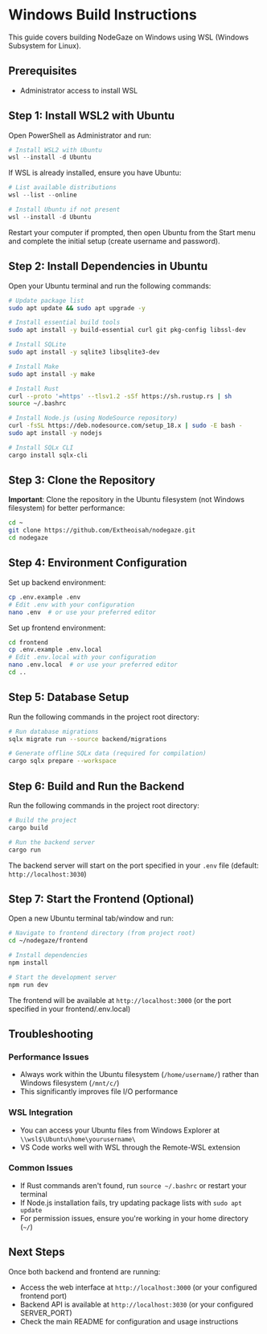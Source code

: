 # Windows Build Instructions

This guide covers building NodeGaze on Windows using WSL (Windows Subsystem for Linux).

## Prerequisites

- Administrator access to install WSL

## Step 1: Install WSL2 with Ubuntu

Open PowerShell as Administrator and run:

```powershell
# Install WSL2 with Ubuntu
wsl --install -d Ubuntu
```

If WSL is already installed, ensure you have Ubuntu:
```powershell
# List available distributions
wsl --list --online

# Install Ubuntu if not present
wsl --install -d Ubuntu
```

Restart your computer if prompted, then open Ubuntu from the Start menu and complete the initial setup (create username and password).

## Step 2: Install Dependencies in Ubuntu

Open your Ubuntu terminal and run the following commands:

```bash
# Update package list
sudo apt update && sudo apt upgrade -y

# Install essential build tools
sudo apt install -y build-essential curl git pkg-config libssl-dev

# Install SQLite
sudo apt install -y sqlite3 libsqlite3-dev

# Install Make
sudo apt install -y make

# Install Rust
curl --proto '=https' --tlsv1.2 -sSf https://sh.rustup.rs | sh
source ~/.bashrc

# Install Node.js (using NodeSource repository)
curl -fsSL https://deb.nodesource.com/setup_18.x | sudo -E bash -
sudo apt install -y nodejs

# Install SQLx CLI
cargo install sqlx-cli
```

## Step 3: Clone the Repository

**Important**: Clone the repository in the Ubuntu filesystem (not Windows filesystem) for better performance:

```bash
cd ~
git clone https://github.com/Extheoisah/nodegaze.git
cd nodegaze
```

## Step 4: Environment Configuration

Set up backend environment:
```bash
cp .env.example .env
# Edit .env with your configuration
nano .env  # or use your preferred editor
```

Set up frontend environment:
```bash
cd frontend
cp .env.example .env.local
# Edit .env.local with your configuration  
nano .env.local  # or use your preferred editor
cd ..
```

## Step 5: Database Setup

Run the following commands in the project root directory:
```bash
# Run database migrations
sqlx migrate run --source backend/migrations

# Generate offline SQLx data (required for compilation)
cargo sqlx prepare --workspace
```

## Step 6: Build and Run the Backend

Run the following commands in the project root directory:
```bash
# Build the project
cargo build

# Run the backend server
cargo run
```

The backend server will start on the port specified in your `.env` file (default: `http://localhost:3030`)

## Step 7: Start the Frontend (Optional)

Open a new Ubuntu terminal tab/window and run:
```bash
# Navigate to frontend directory (from project root)
cd ~/nodegaze/frontend

# Install dependencies
npm install

# Start the development server
npm run dev
```

The frontend will be available at `http://localhost:3000` (or the port specified in your frontend/.env.local)

## Troubleshooting

### Performance Issues
- Always work within the Ubuntu filesystem (`/home/username/`) rather than Windows filesystem (`/mnt/c/`)
- This significantly improves file I/O performance

### WSL Integration
- You can access your Ubuntu files from Windows Explorer at `\\wsl$\Ubuntu\home\yourusername\`
- VS Code works well with WSL through the Remote-WSL extension

### Common Issues
- If Rust commands aren't found, run `source ~/.bashrc` or restart your terminal
- If Node.js installation fails, try updating package lists with `sudo apt update`
- For permission issues, ensure you're working in your home directory (`~/`)

## Next Steps

Once both backend and frontend are running:
- Access the web interface at `http://localhost:3000` (or your configured frontend port)
- Backend API is available at `http://localhost:3030` (or your configured SERVER_PORT)
- Check the main README for configuration and usage instructions